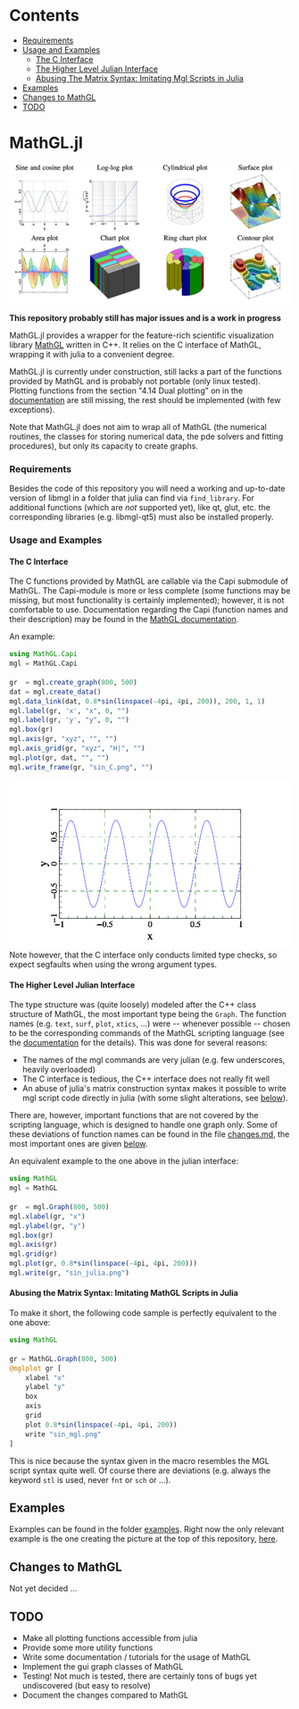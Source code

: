 <!--- This file is autogenerated to contain a toc -->

# Contents

- [Requirements ](#requirements)
- [Usage and Examples ](#usage-and-examples)
    - [The C Interface ](#the-c-interface)
    - [The Higher Level Julian Interface ](#the-higher-level-julian-interface)
    - [Abusing The Matrix Syntax: Imitating Mgl Scripts in Julia ](#abusing-the-matrix-syntax-imitating-mgl-scripts-in-julia)
- [Examples](#examples)
- [Changes to MathGL](#changes-to-mathgl)
- [TODO](#todo)

<!-- end toc -->

# MathGL.jl

![main example](/graphs/main_example.png?raw=true)

**This repository probably still has major issues and is a work in
progress**

MathGL.jl provides a wrapper for the feature-rich scientific visualization
library [MathGL](http://mathgl.sourceforge.net) written in C++. It relies
on the C interface of MathGL, wrapping it with julia to a convenient
degree.

MathGL.jl is currently under construction, still lacks a part of the
functions provided by MathGL and is probably not portable (only linux
tested). Plotting functions from the section "4.14 Dual plotting" on in
the [documentation](http://mathgl.sourceforge.net/doc_en/Main.html)
are still missing, the rest should be implemented (with few exceptions).

Note that MathGL.jl does not aim to wrap all of MathGL (the numerical
routines, the classes for storing numerical data, the pde solvers and
fitting procedures), but only its capacity to create graphs.

### Requirements 
Besides the code of this repository you will need a working and up-to-date
version of libmgl in a folder that julia can find via `find_library`. For
additional functions (which are *not* supported yet), like qt, glut, etc.
the corresponding libraries (e.g. libmgl-qt5) must also be installed
properly.


### Usage and Examples 
#### The C Interface 
The C functions provided by MathGL are callable via the Capi submodule of
MathGL. The Capi-module is more or less complete (some functions may be
missing, but most functionality is certainly implemented); however,
it is not comfortable to use. Documentation regarding the Capi (function
names and their description) may be found in the 
[MathGL documentation](http://mathgl.sourceforge.net/doc_en/Main.html).

An example: 
```julia
using MathGL.Capi
mgl = MathGL.Capi

gr  = mgl.create_graph(800, 500)
dat = mgl.create_data()
mgl.data_link(dat, 0.8*sin(linspace(-4pi, 4pi, 200)), 200, 1, 1)
mgl.label(gr, 'x', "x", 0, "")
mgl.label(gr, 'y', "y", 0, "")
mgl.box(gr)
mgl.axis(gr, "xyz", "", "")
mgl.axis_grid(gr, "xyz", "H|", "")
mgl.plot(gr, dat, "", "")
mgl.write_frame(gr, "sin_C.png", "")
```
![sin_C example](/graphs/sin_C.png?raw=true)
Note however, that the C interface only conducts limited type checks, so
expect segfaults when using the wrong argument types.

#### The Higher Level Julian Interface 
The type structure was (quite loosely) modeled after the C++ class
structure of MathGL, the most important type being the `Graph`. The
function names (e.g. `text`, `surf`, `plot`, `xtics`, ...) were -- whenever
possible -- chosen to be the corresponding commands of the MathGL scripting
language (see the [documentation](http://mathgl.sourceforge.net/doc_en/Main.html) for
the details). This was done for several reasons:
    
* The names of the mgl commands are very julian (e.g. few underscores,
  heavily overloaded)
* The C interface is tedious, the C++ interface does not really
  fit well
* An abuse of julia's matrix construction syntax makes it possible to
  write mgl script code directly in julia (with some slight
  alterations, see [below](#abusing-the-matrix-syntax-imitating-mgl-scripts-in-julia)).

There are, however, important functions that are not covered by the
scripting language, which is designed to handle one graph only.
Some of these deviations of function names can be found in the file
[changes.md](/changes.md), the most important ones are given
[below](#changes-to-mathgl).

An equivalent example to the one above in the julian interface:
```julia
using MathGL
mgl = MathGL

gr  = mgl.Graph(800, 500)
mgl.xlabel(gr, "x")
mgl.ylabel(gr, "y")
mgl.box(gr)
mgl.axis(gr)
mgl.grid(gr)
mgl.plot(gr, 0.8*sin(linspace(-4pi, 4pi, 200)))
mgl.write(gr, "sin_julia.png")
```

#### Abusing the Matrix Syntax: Imitating MathGL Scripts in Julia 
To make it short, the following code sample is perfectly equivalent to the
one above:
```julia
using MathGL

gr = MathGL.Graph(800, 500)
@mglplot gr [
    xlabel "x"
    ylabel "y"
    box
    axis
    grid
    plot 0.8*sin(linspace(-4pi, 4pi, 200))
    write "sin_mgl.png"
]
```
This is nice because the syntax given in the macro resembles the
MGL script syntax quite well. Of course there are deviations (e.g. always
the keyword `stl` is used, never `fnt` or `sch` or ...).

## Examples
Examples can be found in the folder [examples](/examples). Right now the only relevant
example is the one creating the picture at the top of this repository,
[here](/examples/main_example.jl).

## Changes to MathGL
Not yet decided ... 

## TODO
* Make all plotting functions accessible from julia
* Provide some more utility functions
* Write some documentation / tutorials for the usage of MathGL
* Implement the gui graph classes of MathGL
* Testing! Not much is tested, there are certainly tons of bugs yet
undiscovered (but easy to resolve)
* Document the changes compared to MathGL
